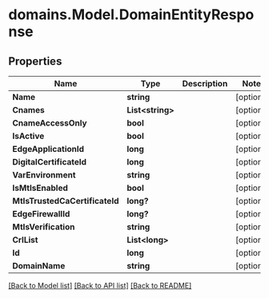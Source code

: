 # domains.Model.DomainEntityResponse

## Properties

Name | Type | Description | Notes
------------ | ------------- | ------------- | -------------
**Name** | **string** |  | [optional] 
**Cnames** | **List&lt;string&gt;** |  | [optional] 
**CnameAccessOnly** | **bool** |  | [optional] 
**IsActive** | **bool** |  | [optional] 
**EdgeApplicationId** | **long** |  | [optional] 
**DigitalCertificateId** | **long** |  | [optional] 
**VarEnvironment** | **string** |  | [optional] 
**IsMtlsEnabled** | **bool** |  | [optional] 
**MtlsTrustedCaCertificateId** | **long?** |  | [optional] 
**EdgeFirewallId** | **long?** |  | [optional] 
**MtlsVerification** | **string** |  | [optional] 
**CrlList** | **List&lt;long&gt;** |  | [optional] 
**Id** | **long** |  | [optional] 
**DomainName** | **string** |  | [optional] 

[[Back to Model list]](../README.md#documentation-for-models) [[Back to API list]](../README.md#documentation-for-api-endpoints) [[Back to README]](../README.md)

